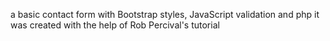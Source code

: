 a basic contact form with Bootstrap styles, JavaScript validation and php
it was created with the help of Rob Percival's tutorial
